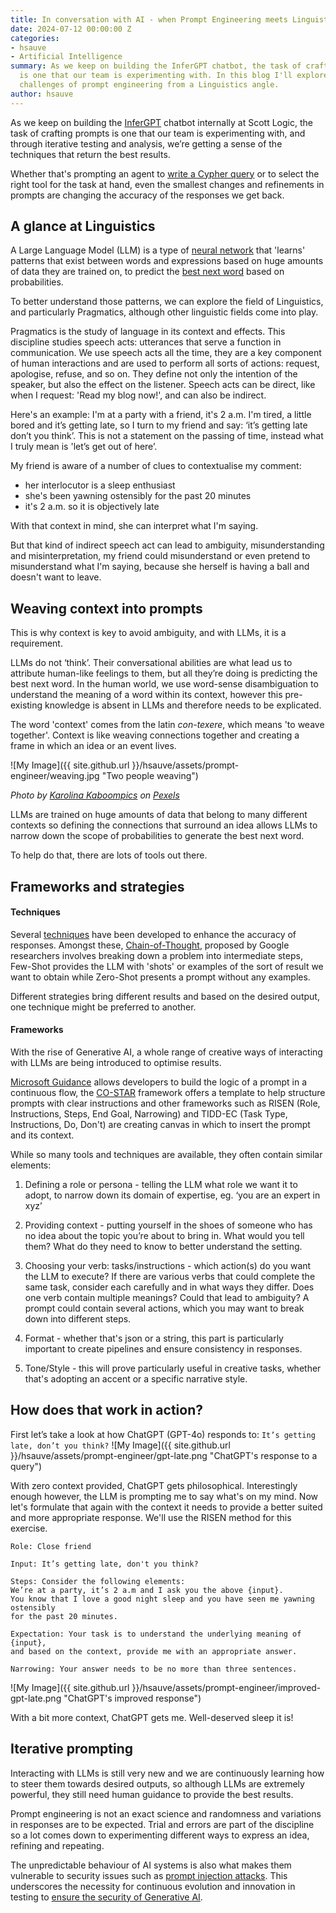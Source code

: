```yaml
---
title: In conversation with AI - when Prompt Engineering meets Linguistics
date: 2024-07-12 00:00:00 Z
categories:
- hsauve
- Artificial Intelligence
summary: As we keep on building the InferGPT chatbot, the task of crafting prompts
  is one that our team is experimenting with. In this blog I'll explore some of the
  challenges of prompt engineering from a Linguistics angle.
author: hsauve
---
```


As we keep on building the [InferGPT](https://blog.scottlogic.com/2024/06/28/building-a-multi-agent-chatbot-without-langchain.html) chatbot internally at Scott Logic, the task of crafting prompts is one that our team is experimenting with, and through iterative testing and analysis, we’re getting a sense of the techniques that return the best results. 

Whether that's prompting an agent to [write a Cypher query](https://blog.scottlogic.com/2024/05/16/navigating-knowledge-graphs-creating-cypher-queries-with-llms.html) or to select the right tool for the task at hand, even the smallest changes and refinements in prompts are changing the accuracy of the responses we get back. 

## A glance at Linguistics 

A Large Language Model (LLM) is a type of [neural network](https://blog.scottlogic.com/2024/01/05/neural-net-basics.html) that 'learns' patterns that exist between words and expressions based on huge amounts of data they are trained on, to predict the [best next word](https://cset.georgetown.edu/article/the-surprising-power-of-next-word-prediction-large-language-models-explained-part-1/)  based on probabilities.

To better understand those patterns, we can explore the field of Linguistics, and particularly Pragmatics, although other linguistic fields come into play.

Pragmatics is the study of language in its context and effects. This discipline studies speech acts: utterances that serve a function in communication. We use speech acts all the time, they are a key component of human interactions and are used to perform all sorts of actions: request, apologise, refuse, and so on. They define not only the intention of the speaker, but also the effect on the listener.
Speech acts can be direct, like when I request: 'Read my blog now!', and can also be indirect.

Here's an example: I'm at a party with a friend, it's 2 a.m. I'm tired, a little bored and it’s getting late, so I turn to my friend and say: ‘it’s getting late don’t you think’. 
This is not a statement on the passing of time, instead what I truly mean is 'let’s get out of here’.  

My friend is aware of a number of clues to contextualise my comment: 
- her interlocutor is a sleep enthusiast
- she's been yawning ostensibly for the past 20 minutes
- it's 2 a.m. so it is objectively late

With that context in mind, she can interpret what I'm saying.

But that kind of indirect speech act can lead to ambiguity, misunderstanding and misinterpretation, my friend could misunderstand or even pretend to misunderstand what I'm saying, because she herself is having a ball and doesn't want to leave.

## Weaving context into prompts

This is why context is key to avoid ambiguity, and with LLMs, it is a requirement. 

LLMs do not ‘think’. Their conversational abilities are what lead us to attribute human-like feelings to them, but all they’re doing is predicting the best next word. In the human world, we use word-sense disambiguation to understand the meaning of a word within its context, however this pre-existing knowledge is absent in LLMs and therefore needs to be explicated.

The word 'context' comes from the latin *con-texere*, which means 'to weave together'. Context is like weaving connections together and creating a frame in which an idea or an event lives.

![My Image]({{ site.github.url }}/hsauve/assets/prompt-engineer/weaving.jpg "Two people weaving")

*Photo by [Karolina Kaboompics](https://www.pexels.com/@karolina-grabowska/) on [Pexels](https://www.pexels.com/photo/top-view-photo-of-person-weaving-4219653/)*

LLMs are trained on huge amounts of data that belong to many different contexts so defining the connections that surround an idea allows LLMs to narrow down the scope of probabilities to generate the best next word. 

To help do that, there are lots of tools out there.


## Frameworks and strategies

#### Techniques

Several [techniques](https://www.promptingguide.ai/techniques) have been developed to enhance the accuracy of responses. Amongst these, [Chain-of-Thought](https://research.google/blog/language-models-perform-reasoning-via-chain-of-thought/),  proposed by Google researchers involves breaking down a problem into intermediate steps, Few-Shot provides the LLM with 'shots' or examples of the sort of result we want to obtain while Zero-Shot presents a prompt without any examples. 

Different strategies bring different results and based on the desired output, one technique might be preferred to another.

#### Frameworks

With the rise of Generative AI, a whole range of creative ways of interacting with LLMs are being introduced to optimise results.

[Microsoft Guidance](https://github.com/guidance-ai/guidance) allows developers to build the logic of a prompt in a continuous flow, the [CO-STAR](https://chatgpt.com/g/g-RtLe9vFcq-co-star-prompt-engineer) framework offers a template to help structure prompts with clear instructions and other frameworks such as RISEN (Role, Instructions, Steps, End Goal, Narrowing) and TIDD-EC (Task Type, Instructions, Do, Don't) are creating canvas in which to insert the prompt and its context.

While so many tools and techniques are available, they often contain similar elements:

1) Defining a role or persona - telling the LLM what role we want it to adopt, to narrow down its domain of expertise, eg. ‘you are an expert in xyz’ 

2) Providing context - putting yourself in the shoes of someone who has no idea about the topic you’re about to bring in. What would you tell them? What do they need to know to better understand the setting.

3) Choosing your verb: tasks/instructions - which action(s) do you want the LLM to execute? If there are various verbs that could complete the same task, consider each carefully and in what ways they differ. Does one verb contain multiple meanings? Could that lead to ambiguity?
A prompt could contain several actions, which you may want to break down into different steps.

4) Format - whether that's json or a string, this part is particularly important to create pipelines and ensure consistency in responses.

5) Tone/Style - this will prove particularly useful in creative tasks, whether that's adopting an accent or a specific narrative style.

## How does that work in action?

First let’s take a look at how ChatGPT (GPT-4o) responds to: ```It’s getting late, don’t you think?``` 
![My Image]({{ site.github.url }}/hsauve/assets/prompt-engineer/gpt-late.png "ChatGPT's response to a query")

With zero context provided, ChatGPT gets philosophical. Interestingly enough however, the LLM is prompting me to say what's on my mind.
Now let's formulate that again with the context it needs to provide a better suited and more appropriate response. We'll use the RISEN method for this exercise.

~~~
Role: Close friend 

Input: It’s getting late, don't you think?

Steps: Consider the following elements: 
We’re at a party, it’s 2 a.m and I ask you the above {input}. 
You know that I love a good night sleep and you have seen me yawning ostensibly 
for the past 20 minutes.

Expectation: Your task is to understand the underlying meaning of {input}, 
and based on the context, provide me with an appropriate answer.

Narrowing: Your answer needs to be no more than three sentences.
~~~

![My Image]({{ site.github.url }}/hsauve/assets/prompt-engineer/improved-gpt-late.png "ChatGPT's improved response")

With a bit more context, ChatGPT gets me. Well-deserved sleep it is!

## Iterative prompting

Interacting with LLMs is still very new and we are continuously learning how to steer them towards desired outputs, so although LLMs are extremely powerful, they still need human guidance to provide the best results.
 
Prompt engineering is not an exact science and randomness and variations in responses are to be expected. Trial and errors are part of the discipline so a lot comes down to experimenting different ways to express an idea, refining and repeating.

The unpredictable behaviour of AI systems is also what makes them vulnerable to security issues such as [prompt injection attacks](https://blog.scottlogic.com/2023/11/03/spy-logic.html). This underscores the necessity for continuous evolution and innovation in testing to [ensure the security of Generative AI](https://blog.scottlogic.com/2024/07/08/beyond-the-hype-will-we-ever-be-able-to-secure-genai.html). 
